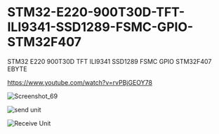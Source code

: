 # STM32-E220-900T30D-TFT-ILI9341-SSD1289-FSMC-GPIO-STM32F407
STM32 E220 900T30D TFT ILI9341 SSD1289 FSMC GPIO STM32F407 EBYTE

https://www.youtube.com/watch?v=rvPBjGEOY78

![Screenshot_69](https://user-images.githubusercontent.com/31142397/209884412-7d6604b8-9a21-4484-86f6-ef74c6b22630.jpg)

![send unit](https://user-images.githubusercontent.com/31142397/209884416-de420610-8c6e-4053-8bb8-8f8e7bb34790.jpg)

![Receive Unit](https://user-images.githubusercontent.com/31142397/209884428-f35f16ab-0535-470f-905e-ac8d162edfb2.jpg)

